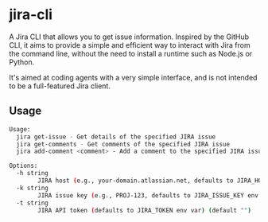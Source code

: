 # jira-cli

A Jira CLI that allows you to get issue information. Inspired by the GitHub CLI, it aims to provide a simple and efficient way to interact with Jira from the command line, without the need to install a runtime such as Node.js or Python.

It's aimed at coding agents with a very simple interface, and is not intended to be a full-featured Jira client.

## Usage

```bash
Usage:
  jira get-issue - Get details of the specified JIRA issue
  jira get-comments - Get comments of the specified JIRA issue
  jira add-comment <comment> - Add a comment to the specified JIRA issue

Options:
  -h string
    	JIRA host (e.g., your-domain.atlassian.net, defaults to JIRA_HOST env var) (default "")
  -k string
    	JIRA issue key (e.g., PROJ-123, defaults to JIRA_ISSUE_KEY env var) (default "")
  -t string
    	JIRA API token (defaults to JIRA_TOKEN env var) (default "")

```
